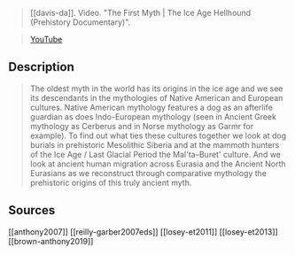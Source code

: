 > [[davis-da]]. Video. "The First Myth | The Ice Age Hellhound (Prehistory Documentary)". 

> [YouTube](https://youtu.be/twxJbU9vxnc)

## Description
> The oldest myth in the world has its origins in the ice age and we see its descendants in the mythologies of Native American and European cultures. Native American mythology features a dog as an afterlife guardian as does Indo-European mythology (seen in Ancient Greek mythology as Cerberus and in Norse mythology as Garmr for example). To find out what ties these cultures together we look at dog burials in prehistoric Mesolithic Siberia and at the mammoth hunters of the Ice Age / Last Glacial Period the Mal'ta–Buret' culture. And we look at ancient human migration across Eurasia and the Ancient North Eurasians as we reconstruct through comparative mythology the prehistoric origins of this truly ancient myth.

## Sources
[[anthony2007]]
[[reilly-garber2007eds]]
[[losey-et2011]]
[[losey-et2013]]
[[brown-anthony2019]]